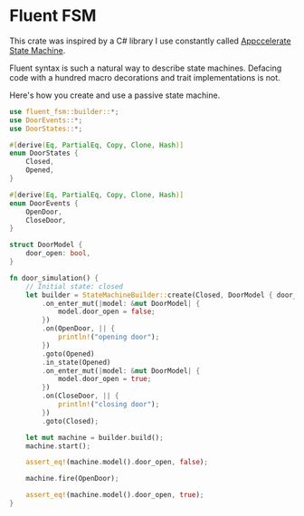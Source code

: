 # Fluent FSM

This crate was inspired by a C# library I use constantly called [Appccelerate State Machine](https://github.com/appccelerate/statemachine).

Fluent syntax is such a natural way to describe state machines. Defacing code with a hundred macro decorations
and trait implementations is not.

Here's how you create and use a passive state machine.

```Rust
use fluent_fsm::builder::*;
use DoorEvents::*;
use DoorStates::*;

#[derive(Eq, PartialEq, Copy, Clone, Hash)]
enum DoorStates {
    Closed,
    Opened,
}

#[derive(Eq, PartialEq, Copy, Clone, Hash)]
enum DoorEvents {
    OpenDoor,
    CloseDoor,
}

struct DoorModel {
    door_open: bool,
}

fn door_simulation() {
    // Initial state: closed
    let builder = StateMachineBuilder::create(Closed, DoorModel { door_open: false })
        .on_enter_mut(|model: &mut DoorModel| {
            model.door_open = false;
        })
        .on(OpenDoor, || {
            println!("opening door");
        })
        .goto(Opened)
        .in_state(Opened)
        .on_enter_mut(|model: &mut DoorModel| {
            model.door_open = true;
        })
        .on(CloseDoor, || {
            println!("closing door");
        })
        .goto(Closed);

    let mut machine = builder.build();
    machine.start();

    assert_eq!(machine.model().door_open, false);

    machine.fire(OpenDoor);

    assert_eq!(machine.model().door_open, true);
}
```

